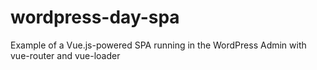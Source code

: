 # wordpress-day-spa
Example of a Vue.js-powered SPA running in the WordPress Admin with vue-router and vue-loader
